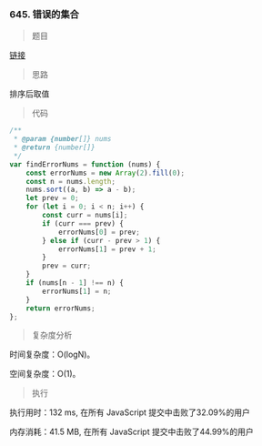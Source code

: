 ### 645. 错误的集合

> 题目

[链接](https://leetcode-cn.com/problems/set-mismatch/)

> 思路

排序后取值

> 代码

```js
/**
 * @param {number[]} nums
 * @return {number[]}
 */
var findErrorNums = function (nums) {
    const errorNums = new Array(2).fill(0);
    const n = nums.length;
    nums.sort((a, b) => a - b);
    let prev = 0;
    for (let i = 0; i < n; i++) {
        const curr = nums[i];
        if (curr === prev) {
            errorNums[0] = prev;
        } else if (curr - prev > 1) {
            errorNums[1] = prev + 1;
        }
        prev = curr;
    }
    if (nums[n - 1] !== n) {
        errorNums[1] = n;
    }
    return errorNums;
};
```

> 复杂度分析

时间复杂度：O(logN)。

空间复杂度：O(1)。

> 执行

执行用时：132 ms, 在所有 JavaScript 提交中击败了32.09%的用户

内存消耗：41.5 MB, 在所有 JavaScript 提交中击败了44.99%的用户



